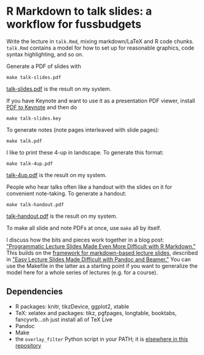 # R Markdown to talk slides: a workflow for fussbudgets

Write the lecture in `talk.Rmd`, mixing markdown/LaTeX and R code chunks. `talk.Rmd` contains a model for how to set up for reasonable graphics, code syntax highlighting, and so on.

Generate a PDF of slides with

```Make
make talk-slides.pdf
```

[talk-slides.pdf](talk-slides.pdf) is the result on my system.

If you have Keynote and want to use it as a presentation PDF viewer, install [PDF to Keynote](http://www.cs.hmc.edu/~oneill/freesoftware/pdftokeynote.html) and then do

```Make
make talk-slides.key
```

To generate notes (note pages interleaved with slide pages):

```Make
make talk.pdf
```

I like to print these 4-up in landscape. To generate this format:

```Make
make talk-4up.pdf
```

[talk-4up.pdf](talk-4up.pdf) is the result on my system.

People who hear talks often like a handout with the slides on it for convenient note-taking. To generate a handout:

```Make
make talk-handout.pdf
```

[talk-handout.pdf](talk-handout.pdf) is the result on my system.

To make all slide and note PDFs at once, use `make` all by itself. 

I discuss how the bits and pieces work together in a blog post: ["Programmatic Lecture Slides Made Even More Difficult with R Markdown."](http://andrewgoldstone.com/blog/2015/12/27/rmd-slides) This builds on the [framework for markdown-based lecture slides](../lecture-slides), described in ["Easy Lecture Slides Made Difficult with Pandoc and Beamer."](http://andrewgoldstone.com/blog/2014/12/24/slides/) You can use the Makefile in the latter as a starting point if you want to generalize the model here for a whole series of lectures (e.g. for a course).

## Dependencies

- R packages: knitr, tikzDevice, ggplot2, xtable
- TeX: xelatex and packages: tikz, pgfpages, longtable, booktabs, fancyvrb...oh just install all of TeX Live
- Pandoc
- Make
- the `overlay_filter` Python script in your PATH; it is [elsewhere in this repository](https://github.com/agoldst/tex/blob/master/bin/overlay_filter)
